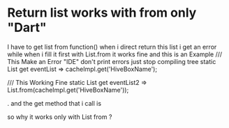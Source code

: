 
# Return list works with from only "Dart"

I have to get list from function()
when i direct return this list i get an error
while when i fill it first with List.from it works fine
and this is an Example
/// This Make an Error "IDE" don't print errors just stop compiling tree
  static List<Event> get eventList => cacheImpl.get('HiveBoxName');


/// This Working Fine
  static List<Event> get eventList2 => List.from(cacheImpl.get('HiveBoxName'));


.
and the get method that i call is

so why it works only with List from ?

        